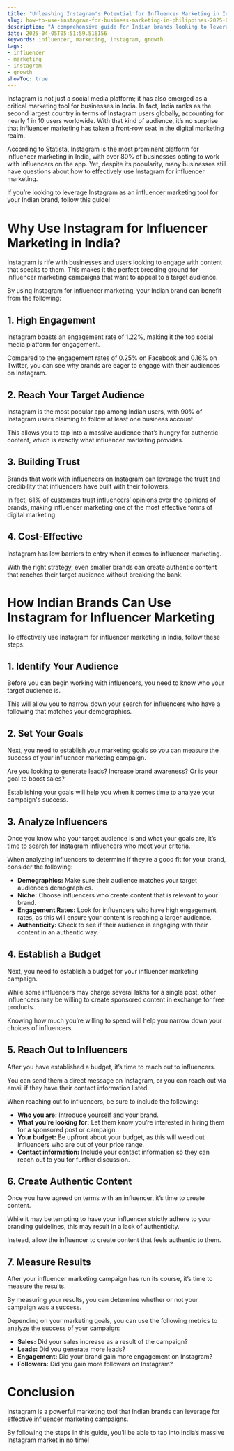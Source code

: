 ```yaml
---
title: "Unleashing Instagram's Potential for Influencer Marketing in India"
slug: how-to-use-instagram-for-business-marketing-in-philippines-2025-04-05
description: "A comprehensive guide for Indian brands looking to leverage Instagram for influencer marketing campaigns."
date: 2025-04-05T05:51:59.516156
keywords: influencer, marketing, instagram, growth
tags:
- influencer
- marketing
- instagram
- growth
showToc: true
---
```


Instagram is not just a social media platform; it has also emerged as a critical marketing tool for businesses in India. In fact, India ranks as the second largest country in terms of Instagram users globally, accounting for nearly 1 in 10 users worldwide. With that kind of audience, it’s no surprise that influencer marketing has taken a front-row seat in the digital marketing realm.

According to Statista, Instagram is the most prominent platform for influencer marketing in India, with over 80% of businesses opting to work with influencers on the app. Yet, despite its popularity, many businesses still have questions about how to effectively use Instagram for influencer marketing. 

If you’re looking to leverage Instagram as an influencer marketing tool for your Indian brand, follow this guide!

# Why Use Instagram for Influencer Marketing in India? 

Instagram is rife with businesses and users looking to engage with content that speaks to them. This makes it the perfect breeding ground for influencer marketing campaigns that want to appeal to a target audience. 

By using Instagram for influencer marketing, your Indian brand can benefit from the following:

## 1. High Engagement

Instagram boasts an engagement rate of 1.22%, making it the top social media platform for engagement. 

Compared to the engagement rates of 0.25% on Facebook and 0.16% on Twitter, you can see why brands are eager to engage with their audiences on Instagram. 

## 2. Reach Your Target Audience

Instagram is the most popular app among Indian users, with 90% of Instagram users claiming to follow at least one business account. 

This allows you to tap into a massive audience that’s hungry for authentic content, which is exactly what influencer marketing provides. 

## 3. Building Trust

Brands that work with influencers on Instagram can leverage the trust and credibility that influencers have built with their followers. 

In fact, 61% of customers trust influencers’ opinions over the opinions of brands, making influencer marketing one of the most effective forms of digital marketing. 

## 4. Cost-Effective

Instagram has low barriers to entry when it comes to influencer marketing. 

With the right strategy, even smaller brands can create authentic content that reaches their target audience without breaking the bank. 

# How Indian Brands Can Use Instagram for Influencer Marketing

To effectively use Instagram for influencer marketing in India, follow these steps:

## 1. Identify Your Audience

Before you can begin working with influencers, you need to know who your target audience is. 

This will allow you to narrow down your search for influencers who have a following that matches your demographics.

## 2. Set Your Goals

Next, you need to establish your marketing goals so you can measure the success of your influencer marketing campaign. 

Are you looking to generate leads? Increase brand awareness? Or is your goal to boost sales? 

Establishing your goals will help you when it comes time to analyze your campaign's success.

## 3. Analyze Influencers

Once you know who your target audience is and what your goals are, it’s time to search for Instagram influencers who meet your criteria. 

When analyzing influencers to determine if they’re a good fit for your brand, consider the following:

- **Demographics:** Make sure their audience matches your target audience’s demographics. 
- **Niche:** Choose influencers who create content that is relevant to your brand. 
- **Engagement Rates:** Look for influencers who have high engagement rates, as this will ensure your content is reaching a larger audience. 
- **Authenticity:** Check to see if their audience is engaging with their content in an authentic way. 

## 4. Establish a Budget

Next, you need to establish a budget for your influencer marketing campaign. 

While some influencers may charge several lakhs for a single post, other influencers may be willing to create sponsored content in exchange for free products. 

Knowing how much you’re willing to spend will help you narrow down your choices of influencers.

## 5. Reach Out to Influencers

After you have established a budget, it’s time to reach out to influencers. 

You can send them a direct message on Instagram, or you can reach out via email if they have their contact information listed. 

When reaching out to influencers, be sure to include the following:

- **Who you are:** Introduce yourself and your brand. 
- **What you’re looking for:** Let them know you’re interested in hiring them for a sponsored post or campaign. 
- **Your budget:** Be upfront about your budget, as this will weed out influencers who are out of your price range. 
- **Contact information:** Include your contact information so they can reach out to you for further discussion. 

## 6. Create Authentic Content

Once you have agreed on terms with an influencer, it’s time to create content. 

While it may be tempting to have your influencer strictly adhere to your branding guidelines, this may result in a lack of authenticity. 

Instead, allow the influencer to create content that feels authentic to them. 

## 7. Measure Results

After your influencer marketing campaign has run its course, it’s time to measure the results. 

By measuring your results, you can determine whether or not your campaign was a success. 

Depending on your marketing goals, you can use the following metrics to analyze the success of your campaign:

- **Sales:** Did your sales increase as a result of the campaign? 
- **Leads:** Did you generate more leads? 
- **Engagement:** Did your brand gain more engagement on Instagram? 
- **Followers:** Did you gain more followers on Instagram? 

# Conclusion

Instagram is a powerful marketing tool that Indian brands can leverage for effective influencer marketing campaigns. 

By following the steps in this guide, you’ll be able to tap into India’s massive Instagram market in no time!